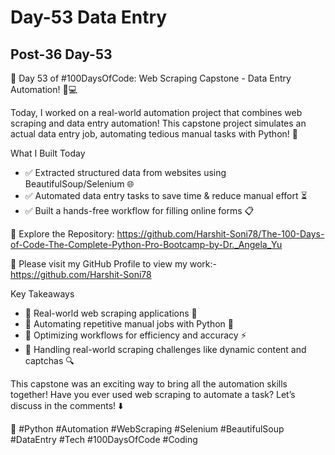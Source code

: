 # Day-53 Data Entry

## Post-36 Day-53

🚀 Day 53 of #100DaysOfCode: Web Scraping Capstone - Data Entry Automation! 🤖💻

Today, I worked on a real-world automation project that combines web scraping and data entry automation! This capstone project simulates an actual data entry job, automating tedious manual tasks with Python! 🚀

What I Built Today

- ✅ Extracted structured data from websites using BeautifulSoup/Selenium 🌐
- ✅ Automated data entry tasks to save time & reduce manual effort ⏳
- ✅ Built a hands-free workflow for filling online forms 📋

🔗 Explore the Repository: <https://github.com/Harshit-Soni78/The-100-Days-of-Code-The-Complete-Python-Pro-Bootcamp-by-Dr._Angela_Yu>

📂 Please visit my GitHub Profile to view my work:- <https://github.com/Harshit-Soni78>

Key Takeaways

- 🔹 Real-world web scraping applications 🚀
- 🔹 Automating repetitive manual jobs with Python 🤖
- 🔹 Optimizing workflows for efficiency and accuracy ⚡
- 🔹 Handling real-world scraping challenges like dynamic content and captchas 🔍

This capstone was an exciting way to bring all the automation skills together! Have you ever used web scraping to automate a task? Let’s discuss in the comments! ⬇️

🚀 #Python #Automation #WebScraping #Selenium #BeautifulSoup #DataEntry #Tech #100DaysOfCode #Coding
